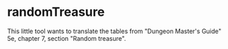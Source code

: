 # randomTreasure

This little tool wants to translate the tables from "Dungeon Master's Guide" 5e, chapter 7, section "Random treasure".
